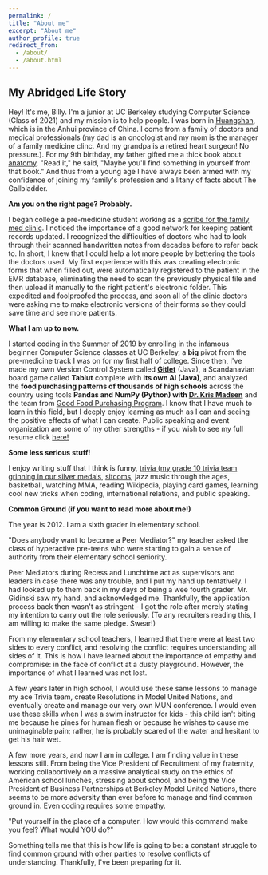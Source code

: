 ```yaml
---
permalink: /
title: "About me"
excerpt: "About me"
author_profile: true
redirect_from: 
  - /about/
  - /about.html
---
```

My Abridged Life Story
----------------------

Hey! It's me, Billy. I'm a junior at UC Berkeley studying Computer Science (Class of 2021) and my mission is to help people. I was born in [Huangshan](https://en.wikipedia.org/wiki/Huangshan), which is in the Anhui province of China. I come from a family of doctors and medical professionals (my dad is an oncologist and my mom is the manager of a family medicine clinc. And my grandpa is a retired heart surgeon! No pressure.). For my 9th birthday, my father gifted me a thick book about [anatomy](https://www.amazon.ca/Human-Anatomy-Definitive-Visual-Guide/dp/1465419543). "Read it," he said, "Maybe you'll find something in yourself from that book." And thus from a young age I have always been armed with my confidence of joining my family's profession and a litany of facts about The Gallbladder. 

**Am you on the right page? Probably.**

I began college a pre-medicine student working as a [scribe for the family med clinic](https://github.com/billylin57/billylin57.github.io/blob/master/images/Screen%20Shot%202020-04-11%20at%2012.28.19%20AM.png). I noticed the importance of a good network for keeping patient records updated. I recognized the difficulties of doctors who had to look through their scanned handwritten notes from decades before to refer back to. In short, I knew that I could help a lot more people by bettering the tools the doctors used. My first experience with this was creating electronic forms that when filled out, were automatically registered to the patient in the EMR database, eliminating the need to scan the previously physical file and then upload it manually to the right patient's electronic folder. This expedited and foolproofed the process, and soon all of the clinic doctors were asking me to make electronic versions of their forms so they could save time and see more patients. 

**What I am up to now.**

I started coding in the Summer of 2019 by enrolling in the infamous beginner Computer Science classes at UC Berkeley, a **big** pivot from the pre-medicine track I was on for my first half of college. Since then, I've made my own Version Control System called [**Gitlet**](https://github.com/billylin57/gitlet2) (Java), a Scandanavian board game called **Tablut** complete with **its own AI (Java)**, and analyzed the **food purchasing patterns of thousands of high schools** across the country using tools **Pandas and NumPy (Python) with [Dr. Kris Madsen](https://publichealth.berkeley.edu/people/kristine-madsen/)** and the team from [Good Food Purchasing Program](https://goodfoodpurchasing.org). I know that I have much to learn in this field, but I deeply enjoy learning as much as I can and seeing the positive effects of what I can create. Public speaking and event organization are some of my other strengths - if you wish to see my full resume click [here!](https://github.com/billylin57/billylin57.github.io/blob/master/files/Billy%20Lin%20RESUME.pdf)

**Some less serious stuff!**

I enjoy writing stuff that I think is funny, [trivia (my grade 10 trivia team grinning in our silver medals](https://github.com/billylin57/billylin57.github.io/blob/master/images/trivia%20for%20website.jpg), [sitcoms](https://billylin57.github.io/portfolio/sitcoms/), jazz music through the ages, basketball, watching MMA, reading Wikipedia, playing card games, learning cool new tricks when coding, international relations, and public speaking. 





**Common Ground (if you want to read more about me!)**

The year is 2012. I am a sixth grader in elementary school. 

"Does anybody want to become a Peer Mediator?" my teacher asked the class of hyperactive pre-teens who were starting to gain a sense of authority from their elementary school seniority. 

Peer Mediators during Recess and Lunchtime act as supervisors and leaders in case there was any trouble, and I put my hand up tentatively. I had looked up to them back in my days of being a wee fourth grader. Mr. Gidinski saw my hand, and acknowledged me. Thankfully, the application process back then wasn't as stringent - I got the role after merely stating my intention to carry out the role seriously. (To any recruiters reading this, I am willing to make the same pledge. Swear!)

From my elementary school teachers, I learned that there were at least two sides to every conflict, and resolving the conflict requires understanding all sides of it. This is how I have learned about the importance of empathy and compromise: in the face of conflict at a dusty playground. However, the importance of what I learned was not lost.

A few years later in high school, I would use these same lessons to manage my ace Trivia team, create Resolutions in Model United Nations, and eventually create and manage our very own MUN conference. I would even use these skills when I was a swim instructor for kids - this child isn't biting me because he pines for human flesh or because he wishes to cause me unimaginable pain; rather, he is probably scared of the water and hesitant to get his hair wet. 

A few more years, and now I am in college. I am finding value in these lessons still. From being the Vice President of Recruitment of my fraternity, working collabortively on a massive analytical study on the ethics of American school lunches, stressing about school, and being the Vice President of Business Partnerships at Berkeley Model United Nations, there seems to be more adversity than ever before to manage and find common ground in. Even coding requires some empathy. 

"Put yourself in the place of a computer. How would this command make you feel? What would YOU do?"

Something tells me that this is how life is going to be: a constant struggle to find common ground with other parties to resolve conflicts of understanding. Thankfully, I've been preparing for it.

